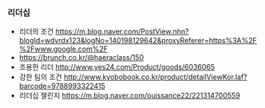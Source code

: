 ### 리더십
* 리더의 조건 https://m.blog.naver.com/PostView.nhn?blogId=wdvrdx123&logNo=140198129642&proxyReferer=https%3A%2F%2Fwww.google.com%2F
* https://brunch.co.kr/@haeraclass/150
* 조용한 리더 http://www.yes24.com/Product/goods/6036065
* 강한 팀의 조건 http://www.kyobobook.co.kr/product/detailViewKor.laf?barcode=9788993322415
* 리더십 챌린지 https://m.blog.naver.com/puissance22/221314700559
